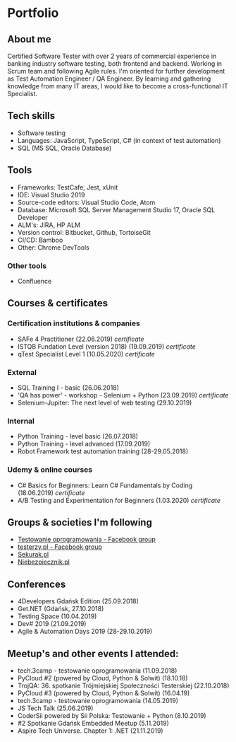 # Portfolio

## About me
Certified Software Tester with over 2 years of commercial experience in banking industry software testing, both frontend and backend. Working in Scrum team and following Agile rules. I'm oriented for further development as Test Automation Engineer / QA Engineer. By learning and gathering knowledge from many IT areas, I would like to become a cross-functional IT Specialist.

## Tech skills
* Software testing
* Languages: JavaScript, TypeScript, C# (in context of test automation)
* SQL (MS SQL, Oracle Database)

## Tools
* Frameworks: TestCafe, Jest, xUnit
* IDE: Visual Studio 2019
* Source-code editors: Visual Studio Code, Atom
* Database: Microsoft SQL Server Management Studio 17, Oracle SQL Developer
* ALM's: JIRA, HP ALM
* Version control: Bitbucket, Github, TortoiseGit
* CI/CD: Bamboo
* Other: Chrome DevTools

### Other tools
* Confluence

## Courses & certificates
### Certification institutions & companies
* SAFe 4 Practitioner (22.06.2019) _certificate_
* ISTQB Fundation Level (version 2018) (19.09.2019) _certificate_
* qTest Specialist Level 1 (10.05.2020) _certificate_

### External
* SQL Training I - basic (26.06.2018)
* 'QA has power' - workshop - Selenium + Python (23.09.2019) _certificate_
* Selenium-Jupiter: The next level of web testing (29.10.2019)

### Internal
* Python Training - level basic (26.07.2018)
* Python Training - level advanced (17.09.2019)
* Robot Framework test automation training (28-29.05.2018)

### Udemy & online courses
* C# Basics for Beginners: Learn C# Fundamentals by Coding (18.06.2019) _certificate_
* A/B Testing and Experimentation for Beginners (1.03.2020) _certificate_

## Groups & societies I'm following
* [Testowanie oprogramowania - Facebook group](https://www.facebook.com/groups/TestowanieOprogramowania/)
* [testerzy.pl -  Facebook group](https://www.facebook.com/testerzy/)
* [Sekurak.pl](https://sekurak.pl/)
* [Niebezpiecznik.pl](https://niebezpiecznik.pl/)

## Conferences
* 4Developers Gdańsk Edition (25.09.2018)
* Get.NET (Gdańsk, 27.10.2018)
* Testing Space (10.04.2019)
* Dev# 2019 (21.09.2019)
* Agile & Automation Days 2019 (28-29.10.2019)

## Meetup's and other events I attended:
* tech.3camp - testowanie oprogramowania (11.09.2018)
* PyCloud #2 (powered by Cloud, Python & Solwit) (18.10.18)
* TrojQA: 36. spotkanie Trójmiejskiej Społeczności Testerskiej (22.10.2018)
* PyCloud #3 (powered by Cloud, Python & Solwit) (16.04.19)
* tech.3camp - testowanie oprogramowania (14.05.2019)
* JS Tech Talk (25.06.2019)
* CoderSii powered by Sii Polska: Testowanie + Python (8.10.2019)
* #2 Spotkanie Gdańsk Embedded Meetup (5.11.2019)
* Aspire Tech Universe. Chapter 1: .NET (21.11.2019)


